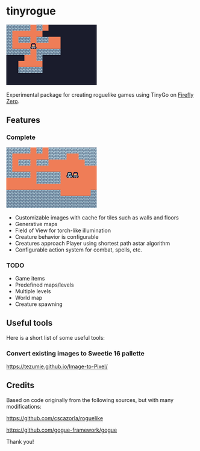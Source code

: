 # tinyrogue

![example screenshot](./images/hello2.png)

Experimental package for creating roguelike games using TinyGo on [Firefly Zero](https://fireflyzero.com/).

## Features

### Complete

![example screenshot](./images/hello.png)

- Customizable images with cache for tiles such as walls and floors
- Generative maps
- Field of View for torch-like illumination
- Creature behavior is configurable
- Creatures approach Player using shortest path astar algorithm
- Configurable action system for combat, spells, etc.

### TODO

- Game items
- Predefined maps/levels
- Multiple levels
- World map
- Creature spawning

## Useful tools

Here is a short list of some useful tools:

### Convert existing images to Sweetie 16 pallette
https://tezumie.github.io/Image-to-Pixel/

## Credits

Based on code originally from the following sources, but with many modifications:

https://github.com/cscazorla/roguelike

https://github.com/gogue-framework/gogue

Thank you!
